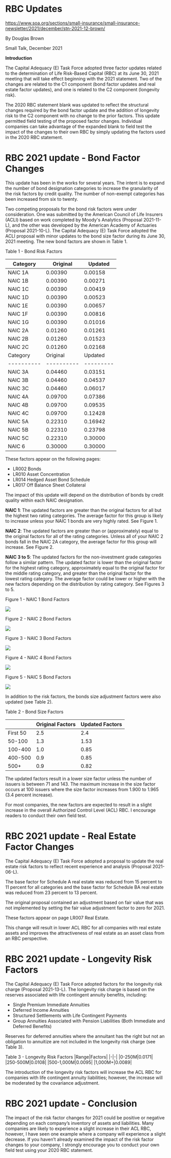 # RBC Updates
https://www.soa.org/sections/small-insurance/small-insurance-newsletter/2021/december/stn-2021-12-brown/

By Douglas Brown

Small Talk, December 2021

**Introduction**

The Capital Adequacy (E) Task Force adopted three factor updates related to the determination of Life Risk-Based Capital (RBC) at its June 30, 2021 meeting that will take effect beginning with the 2021 statement. Two of the changes are related to the C1 component (bond factor updates and real estate factor updates), and one is related to the C2 component (longevity risk).

The 2020 RBC statement blank was updated to reflect the structural changes required by the bond factor update and the addition of longevity risk to the C2 component with no change to the prior factors. This update permitted field testing of the proposed factor changes. Individual companies can take advantage of the expanded blank to field test the impact of the changes to their own RBC by simply updating the factors used in the 2020 RBC statement.

# RBC 2021 update - Bond Factor Changes
This update has been in the works for several years. The intent is to expand the number of bond designation categories to increase the granularity of the risk factors by credit quality. The number of non-exempt categories has been increased from six to twenty.

Two competing proposals for the bond risk factors were under consideration. One was submitted by the American Council of Life Insurers (ACLI) based on work completed by Moody's Analytics (Proposal 2021-11-L), and the other was developed by the American Academy of Actuaries (Proposal 2021-10-L). The Capital Adequacy (E) Task Force adopted the ACLI proposal with minor updates to the bond size factor during its June 30, 2021 meeting. The new bond factors are shown in Table 1.


Table 1 - Bond Risk Factors

| Category | Original | Updated |
|----------|----------|---------|
| NAIC 1A  | 0.00390  | 0.00158 |
| NAIC 1B  | 0.00390  | 0.00271 |
| NAIC 1C  | 0.00390  | 0.00419 |
| NAIC 1D  | 0.00390  | 0.00523 |
| NAIC 1E  | 0.00390  | 0.00657 |
| NAIC 1F  | 0.00390  | 0.00816 |
| NAIC 1G  | 0.00390  | 0.01016 |
| NAIC 2A  | 0.01260  | 0.01261 |
| NAIC 2B  | 0.01260  | 0.01523 |
| NAIC 2C  | 0.01260  | 0.02168 |
| Category | Original | Updated |
|----------|----------|---------|
| NAIC 3A  | 0.04460  | 0.03151 |
| NAIC 3B  | 0.04460  | 0.04537 |
| NAIC 3C  | 0.04460  | 0.06017 |
| NAIC 4A  | 0.09700  | 0.07386 |
| NAIC 4B  | 0.09700  | 0.09535 |
| NAIC 4C  | 0.09700  | 0.12428 |
| NAIC 5A  | 0.22310  | 0.16942 |
| NAIC 5B  | 0.22310  | 0.23798 |
| NAIC 5C  | 0.22310  | 0.30000 |
| NAIC 6   | 0.30000  | 0.30000 |

These factors appear on the following pages:

- LR002 Bonds
- LR010 Asset Concentration
- LR014 Hedged Asset Bond Schedule
- LR017 Off Balance Sheet Collateral

The impact of this update will depend on the distribution of bonds by credit quality within each NAIC designation.

**NAIC 1**: The updated factors are greater than the original factors for all but the highest two rating categories. The average factor for this group is likely to increase unless your NAIC 1 bonds are very highly rated. See Figure 1.

**NAIC 2**: The updated factors are greater than or (approximately) equal to the original factors for all of the rating categories. Unless all of your NAIC 2 bonds fall in the NAIC 2A category, the average factor for this group will increase. See Figure 2.

**NAIC 3 to 5**: The updated factors for the non-investment grade categories follow a similar pattern. The updated factor is lower than the original factor for the highest rating category, approximately equal to the original factor for the middle rating category, and greater than the original factor for the lowest rating category. The average factor could be lower or higher with the new factors depending on the distribution by rating category. See Figures 3 to 5.


Figure 1 - NAIC 1 Bond Factors

![](https://www.soa.org/4ad8d1/globalassets/images/library/newsletters/small-talk/2021/december/stn-2021-12-brown-fig-1.jpg)


Figure 2 - NAIC 2 Bond Factors

![](https://www.soa.org/4ad8d5/globalassets/images/library/newsletters/small-talk/2021/december/stn-2021-12-brown-fig-2.jpg)


Figure 3 - NAIC 3 Bond Factors

![](https://www.soa.org/4ad8e1/globalassets/images/library/newsletters/small-talk/2021/december/stn-2021-12-brown-fig-3.jpg)


Figure 4 - NAIC 4 Bond Factors

![](https://www.soa.org/4ad8e1/globalassets/images/library/newsletters/small-talk/2021/december/stn-2021-12-brown-fig-4.jpg)


Figure 5 - NAIC 5 Bond Factors

![](https://www.soa.org/4ad8e1/globalassets/images/library/newsletters/small-talk/2021/december/stn-2021-12-brown-fig-5.jpg)


In addition to the risk factors, the bonds size adjustment factors were also updated (see Table 2).


Table 2 - Bond Size Factors

||Original Factors|Updated Factors|
|-|-|-|
|First 50|2.5|2.4|
|50-100|1.3|1.53|
|100-400|1.0|0.85|
|400-500|0.9|0.85|
|500+|0.9|0.82| 

The updated factors result in a lower size factor unless the number of issuers is between 71 and 143. The maximum increase in the size factor occurs at 100 issuers where the size factor increases from 1.900 to 1.965 (3.4 percent increase).

For most companies, the new factors are expected to result in a slight increase in the overall Authorized Control Level (ACL) RBC. I encourage readers to conduct their own field test.

# RBC 2021 update - Real Estate Factor Changes
The Capital Adequacy (E) Task Force adopted a proposal to update the real estate risk factors to reflect recent experience and analysis (Proposal 2021-06-L).

The base factor for Schedule A real estate was reduced from 15 percent to 11 percent for all categories and the base factor for Schedule BA real estate was reduced from 23 percent to 13 percent.

The original proposal contained an adjustment based on fair value that was not implemented by setting the fair value adjustment factor to zero for 2021.

These factors appear on page LR007 Real Estate.

This change will result in lower ACL RBC for all companies with real estate assets and improves the attractiveness of real estate as an asset class from an RBC perspective.

# RBC 2021 update - Longevity Risk Factors
The Capital Adequacy (E) Task Force adopted factors for the longevity risk charge (Proposal 2021-13-L). The longevity risk charge is based on the reserves associated with life contingent annuity benefits, including:

- Single Premium Immediate Annuities
- Deferred Income Annuities
- Structured Settlements with Life Contingent Payments
- Group Annuities Associated with Pension Liabilities (Both Immediate and Deferred Benefits)

Reserves for deferred annuities where the annuitant has the right but not an obligation to annuitize are not included in the longevity risk charge (see Table 3).


Table 3 - Longevity Risk Factors
|Range|Factors|
|-|-|
|0-250M|0.0171|
|250-500M|0.0108|
|500-1,000M|0.0095|
|1,000M+|0.0089|

The introduction of the longevity risk factors will increase the ACL RBC for companies with life contingent annuity liabilities; however, the increase will be moderated by the covariance adjustment.

# RBC 2021 update - Conclusion
The impact of the risk factor changes for 2021 could be positive or negative depending on each company’s inventory of assets and liabilities. Many companies are likely to experience a slight increase in their ACL RBC, however, I have seen one example where a company will experience a slight decrease. If you haven’t already examined the impact of the risk factor changes to your company, I strongly encourage you to conduct your own field test using your 2020 RBC statement.